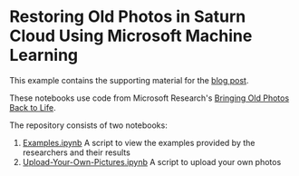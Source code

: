 # Restoring Old Photos in Saturn Cloud Using Microsoft Machine Learning

This example contains the supporting material for the [blog post](https://saturnclou.io/blog/bringing-old-photos-back-to-life/).

These notebooks use code from Microsoft Research's [Bringing Old Photos Back to Life](https://github.com/microsoft/Bringing-Old-Photos-Back-to-Life). 

The repository consists of two notebooks:

1. [Examples.ipynb](Examples.ipynb) A script to view the examples provided by the researchers and their results
2. [Upload-Your-Own-Pictures.ipynb](Upload-Your-Own-Pictures.ipynb) A script to upload your own photos